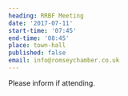 ```yaml
---
heading: RRBF Meeting
date: '2017-07-11'
start-time: '07:45'
end-time: '08:45'
place: town-hall
published: false
email: info@romseychamber.co.uk
---
```

Please inform if attending.

